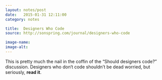 ```yaml
---
layout: notes/post
date:   2015-01-31 12:11:00
category: notes

title:  Designers Who Code
source: http://sonspring.com/journal/designers-who-code

image-name: 
image-alt:
---
```


This is pretty much the nail in the coffin of the “Should designers code?” discussion. Designers who don‘t code shouldn’t be dead worried, but seriously, **read it**.
